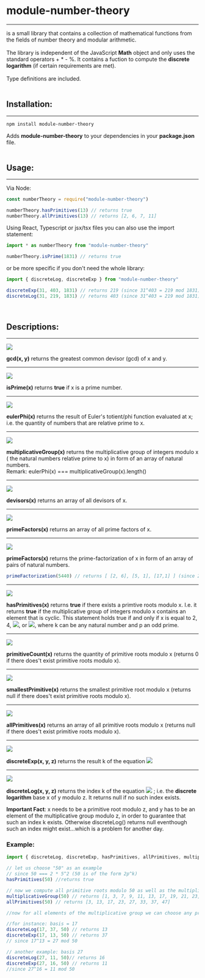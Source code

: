 # module-number-theory
---
is a small library that contains a collection of mathematical functions from the fields of number theory and modular arithmetic. <br><br>
The library is independent of the JavaScript **Math** object and only uses the standard operators + * - %. It contains a fuction to compute the **discrete logarithm** (if certain requirements are met). <br><br>
Type definitions are included.
<br/><br/>

## Installation:
---
```bash
npm install module-number-theory
```
Adds **module-number-theory** to your dependencies in your **package.json** file.
<br><br>

## Usage:
---

Via Node:
```js
const numberTheory = require("module-number-theory")

numberTheory.hasPrimitives(13) // returns true
numberTheory.allPrimitives(13) // returns [2, 6, 7, 11]
```

Using React, Typescript or jsx/tsx files you can also use the import statement:
```ts
import * as numberTheory from "module-number-theory"

numberTheory.isPrime(1831) // returns true
``` 
or be more specific if you don't need the whole library:
```ts
import { discreteLog, discreteExp } from "module-number-theory"

discreteExp(31, 403, 1831) // returns 219 (since 31^403 = 219 mod 1831)
discreteLog(31, 219, 1831) // returns 403 (since 31^403 = 219 mod 1831)
```
<br>

## Descriptions:
---
<img src="https://render.githubusercontent.com/render/math?math=gcd\colon\mathbb{Z}\times\mathbb{Z}\to\mathbb{N}">

**gcd(x, y)** returns the greatest common devisor (gcd) of x and y.
___

<img src="https://render.githubusercontent.com/render/math?math=isPrime\colon\mathbb{N}\to \{true, false\}">

**isPrime(x)** returns **true** if x is a prime number.
___

<img src="https://render.githubusercontent.com/render/math?math=eulerPhi\colon\mathbb{N}\to\mathbb{N}">

**eulerPhi(x)** returns the result of Euler's totient/phi function evaluated at x; i.e. the quantity of numbers that are relative prime to x.
___

<img src="https://render.githubusercontent.com/render/math?math=multiplicativeGroup\colon\mathbb{N}\to Array\<\mathbb{N}>">

**multiplicativeGroup(x)** returns the multiplicative group of integers modulo x ( the natural numbers relative prime to x) in form of an array of natural numbers. <br> Remark: eulerPhi(x) === multiplicativeGroup(x).length()
___

<img src="https://render.githubusercontent.com/render/math?math=devisors\colon\mathbb{N}\to Array\<\mathbb{N}>">

**devisors(x)** returns an array of all devisors of x.
___

<img src="https://render.githubusercontent.com/render/math?math=primeFactors\colon\mathbb{N}\to Array\<\mathbb{N}>">

**primeFactors(x)** returns an array of all prime factors of x.
___

<img src="https://render.githubusercontent.com/render/math?math=primeFactorization\colon\mathbb{N}\to Array\<\mathbb{N}\times\mathbb{N}>">

**primeFactors(x)** returns the prime-factorization of x in form of an array of pairs of natural numbers.
```ts
primeFactorization(5440) // returns [ [2, 6], [5, 1], [17,1] ] (since 2^6 * 5^1 * 17^1 = 5440)
```
___

<img src="https://render.githubusercontent.com/render/math?math=hasPrimitives\colon\mathbb{N}\to \{true, false\}">

**hasPrimitives(x)** returns **true** if there exists a primtive roots modulo x. I.e. it returns **true** if the multiplicative group of integers modulo x contains an element that is cyclic. This statement holds true if and only if x is equal to 2, 4, <img src="https://render.githubusercontent.com/render/math?math=p^k">, or <img src="https://render.githubusercontent.com/render/math?math=2p^k">, where k can be any natural number and p an odd prime.
___

<img src="https://render.githubusercontent.com/render/math?math=primitiveCount\colon\mathbb{N}\to\mathbb{N}">

**primitiveCount(x)** returns the quantity of primitive roots modulo x (returns 0 if there does't exist primitive roots modulo x).
___

<img src="https://render.githubusercontent.com/render/math?math=smallestPrimitive\colon\mathbb{N}\to\mathbb{N}">

**smallestPrimitive(x)** returns the smallest primitive root modulo x (returns null if there does't exist primitive roots modulo x).
___

<img src="https://render.githubusercontent.com/render/math?math=allPrimitives\colon\mathbb{N}\to Array\<\mathbb{N}>">

**allPrimitives(x)** returns an array of all primitive roots modulo x (returns null if there does't exist primitive roots modulo x).
___

<img src="https://render.githubusercontent.com/render/math?math=discreteExp\colon\mathbb{N}\times\mathbb{N}\times\mathbb{N}\to\mathbb{N}">

**discreteExp(x, y, z)** returns the result k of the equation 
<img src="https://render.githubusercontent.com/render/math?math=x^y \equiv k \mod z">

___

<img src="https://render.githubusercontent.com/render/math?math=discreteLog\colon\mathbb{N}\times\mathbb{N}\times\mathbb{N}\to\mathbb{N}">

**discreteLog(x, y, z)** returns the index k of the equation 
<img src="https://render.githubusercontent.com/render/math?math=x^k \equiv y \mod z"> 
; i.e. the **discrete logarithm** base x of y modulo z. It returns null if no such index exists.

**Important Fact**: x needs to be a primitive root modulo z, and y has to be an element of the multiplicative group modulo z, in order to guarantee that such an index k exists. Otherwise discreteLog() returns null eventhough such an index might exist...which is a problem for another day.  

### Example:
```ts
import { discreteLog, discreteExp, hasPrimitives, allPrimitives, multiplicativeGroup } from "module-number-theory"

// let us choose "50" as an example
// since 50 === 2 * 5^2 (50 is of the form 2p^k) 
hasPrimitives(50) //returns true 

// now we compute all primitive roots modulo 50 as well as the multiplicative group modulo 50
multiplicativeGroup(50) // returns [1, 3, 7, 9, 11, 13, 17, 19, 21, 23, 27, 29, 31, 33, 37, 39, 41, 43, 47, 49]
allPrimitives(50) // returns [3, 13, 17, 23, 27, 33, 37, 47]

//now for all elements of the multiplicative group we can choose any primitive root as a basis to get an result for the discretelog().

//for instance: basis = 17 
discreteLog(17, 37, 50) // returns 13
discreteExp(17, 13, 50) // returns 37
// since 17^13 = 27 mod 50

// another example: basis 27 
discreteLog(27, 11, 50)// returns 16
discreteExp(27, 16, 50) // returns 11
//since 27^16 = 11 mod 50
```
